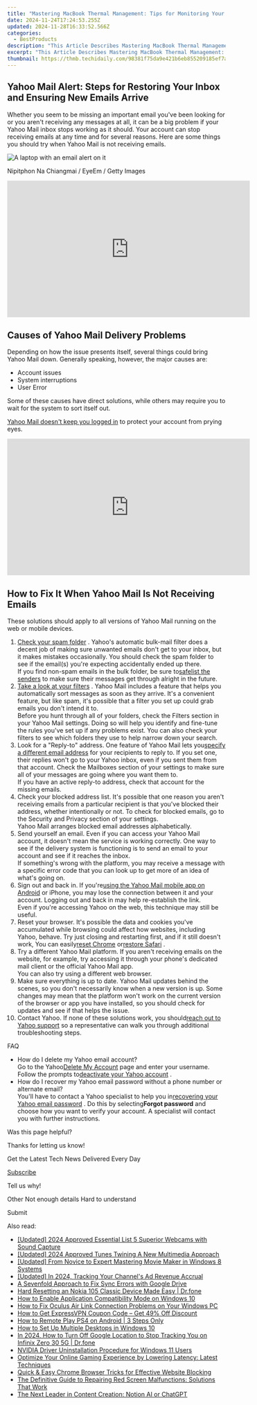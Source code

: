 ```yaml
---
title: "Mastering MacBook Thermal Management: Tips for Monitoring Your Laptop's Heat Levels"
date: 2024-11-24T17:24:53.255Z
updated: 2024-11-28T16:33:52.566Z
categories:
  - BestProducts
description: "This Article Describes Mastering MacBook Thermal Management: Tips for Monitoring Your Laptop's Heat Levels"
excerpt: "This Article Describes Mastering MacBook Thermal Management: Tips for Monitoring Your Laptop's Heat Levels"
thumbnail: https://thmb.techidaily.com/98381f75da9e421b6eb855209185ef7a1fbf0a3e49f7737dbe8956238d8582c9.jpg
---
```


## Yahoo Mail Alert: Steps for Restoring Your Inbox and Ensuring New Emails Arrive
 Whether you seem to be missing an important email you've been looking for or you aren't receiving any messages at all, it can be a big problem if your Yahoo Mail inbox stops working as it should. Your account can stop receiving emails at any time and for several reasons. Here are some things you should try when Yahoo Mail is not receiving emails.

![A laptop with an email alert on it](https://www.lifewire.com/thmb/SfXOI-z7ZL2YnGDbg0twmqtQuwQ=/1500x0/filters:no_upscale():max_bytes(150000):strip_icc():format(webp)/GettyImages-1132289824-17803006e92047d1994c21404918c781.jpg)

 Nipitphon Na Chiangmai / EyeEm / Getty Images

<!-- affiliate ads begin -->
<iframe width="560" height="315" src="https://www.youtube.com/embed/bXmwwSmYqq4?si=Bb-eJfLnlpeeClyt&autoplay=1" title="YouTube video player" frameborder="0" allow="accelerometer; autoplay; clipboard-write; encrypted-media; gyroscope; picture-in-picture; web-share" referrerpolicy="strict-origin-when-cross-origin" allowfullscreen></iframe>
<!-- affiliate ads end -->

## Causes of Yahoo Mail Delivery Problems

 Depending on how the issue presents itself, several things could bring Yahoo Mail down. Generally speaking, however, the major causes are:

* Account issues
* System interruptions
* User Error

 Some of these causes have direct solutions, while others may require you to wait for the system to sort itself out.

[Yahoo Mail doesn't keep you logged in](https://www.lifewire.com/why-log-in-yahoo-mail-every-time-1170874) to protect your account from prying eyes.

<!-- affiliate ads begin -->
<iframe width="560" height="315" src="https://www.youtube.com/embed/E1ax-vnGdeo?si=bgTkOhOEwDTlRQE3&autoplay=1" title="YouTube video player" frameborder="0" allow="accelerometer; autoplay; clipboard-write; encrypted-media; gyroscope; picture-in-picture; web-share" referrerpolicy="strict-origin-when-cross-origin" allowfullscreen></iframe>
<!-- affiliate ads end -->

## How to Fix It When Yahoo Mail Is Not Receiving Emails

 These solutions should apply to all versions of Yahoo Mail running on the web or mobile devices.

1. [Check your spam folder](https://www.lifewire.com/review-yahoo-spam-folder-periodically-1167134) . Yahoo's automatic bulk-mail filter does a decent job of making sure unwanted emails don't get to your inbox, but it makes mistakes occasionally. You should check the spam folder to see if the email(s) you're expecting accidentally ended up there.  
 If you find non-spam emails in the bulk folder, be sure to[safelist the senders](https://www.lifewire.com/how-to-safelist-email-addresses-4588603) to make sure their messages get through alright in the future.
2. [Take a look at your filters](https://www.lifewire.com/set-up-filter-yahoo-mail-1167129) . Yahoo Mail includes a feature that helps you automatically sort messages as soon as they arrive. It's a convenient feature, but like spam, it's possible that a filter you set up could grab emails you don't intend it to.  
 Before you hunt through all of your folders, check the Filters section in your Yahoo Mail settings. Doing so will help you identify and fine-tune the rules you've set up if any problems exist. You can also check your filters to see which folders they use to help narrow down your search.
3. Look for a "Reply-to" address. One feature of Yahoo Mail lets you[specify a different email address](https://www.lifewire.com/specify-reply-to-address-yahoo-1174533) for your recipients to reply to. If you set one, their replies won't go to your Yahoo inbox, even if you sent them from that account. Check the Mailboxes section of your settings to make sure all of your messages are going where you want them to.  
 If you have an active reply-to address, check that account for the missing emails.
4. Check your blocked address list. It's possible that one reason you aren't receiving emails from a particular recipient is that you've blocked their address, whether intentionally or not. To check for blocked emails, go to the Security and Privacy section of your settings.  
Yahoo Mail arranges blocked email addresses alphabetically.
5. Send yourself an email. Even if you can access your Yahoo Mail account, it doesn't mean the service is working correctly. One way to see if the delivery system is functioning is to send an email to your account and see if it reaches the inbox.  
 If something's wrong with the platform, you may receive a message with a specific error code that you can look up to get more of an idea of what's going on.
6. Sign out and back in. If you're[using the Yahoo Mail mobile app on Android](https://www.lifewire.com/how-to-use-the-yahoo-app-on-android-4781598) or iPhone, you may lose the connection between it and your account. Logging out and back in may help re-establish the link.  
 Even if you're accessing Yahoo on the web, this technique may still be useful.
7. Reset your browser. It's possible the data and cookies you've accumulated while browsing could affect how websites, including Yahoo, behave. Try just closing and restarting first, and if it still doesn't work, You can easily[reset Chrome](https://www.lifewire.com/how-to-reset-google-chrome-to-its-default-state-4103626) or[restore Safari](https://www.lifewire.com/restoring-safari-default-settings-446560) .
8. Try a different Yahoo Mail platform. If you aren't receiving emails on the website, for example, try accessing it through your phone's dedicated mail client or the official Yahoo Mail app.  
You can also try using a different web browser.
9. Make sure everything is up to date. Yahoo Mail updates behind the scenes, so you don't necessarily know when a new version is up. Some changes may mean that the platform won't work on the current version of the browser or app you have installed, so you should check for updates and see if that helps the issue.
10. Contact Yahoo. If none of these solutions work, you should[reach out to Yahoo support](https://www.lifewire.com/contact-yahoo-mail-support-1174475) so a representative can walk you through additional troubleshooting steps.

 FAQ

* How do I delete my Yahoo email account?  
 Go to the Yahoo[Delete My Account](https://login.yahoo.com/account/delete-user) page and enter your username. Follow the prompts to[deactivate your Yahoo account](https://www.lifewire.com/how-to-delete-your-yahoo-mail-account-1174456) .
* How do I recover my Yahoo email password without a phone number or alternate email?  
 You'll have to contact a Yahoo specialist to help you in[recovering your Yahoo email password](https://www.lifewire.com/recover-yahoo-password-1174485) . Do this by selecting**Forgot password** and choose how you want to verify your account. A specialist will contact you with further instructions.

Was this page helpful?

Thanks for letting us know!

 Get the Latest Tech News Delivered Every Day

[Subscribe](https://www.lifewire.com/#)

Tell us why!

 Other  Not enough details  Hard to understand

 Submit

<ins class="adsbygoogle"
     style="display:block"
     data-ad-format="autorelaxed"
     data-ad-client="ca-pub-7571918770474297"
     data-ad-slot="1223367746"></ins>

<ins class="adsbygoogle"
     style="display:block"
     data-ad-client="ca-pub-7571918770474297"
     data-ad-slot="8358498916"
     data-ad-format="auto"
     data-full-width-responsive="true"></ins>

<span class="atpl-alsoreadstyle">Also read:</span>
<div><ul>
<li><a href="https://screen-activity-recording.techidaily.com/updated-2024-approved-essential-list-5-superior-webcams-with-sound-capture/"><u>[Updated] 2024 Approved Essential List 5 Superior Webcams with Sound Capture</u></a></li>
<li><a href="https://fox-blue.techidaily.com/updated-2024-approved-tunes-twining-a-new-multimedia-approach/"><u>[Updated] 2024 Approved Tunes Twining A New Multimedia Approach</u></a></li>
<li><a href="https://some-techniques.techidaily.com/updated-from-novice-to-expert-mastering-movie-maker-in-windows-8-systems/"><u>[Updated] From Novice to Expert Mastering Movie Maker in Windows 8 Systems</u></a></li>
<li><a href="https://youtube-lab.techidaily.com/ed-in-2024-tracking-your-channels-ad-revenue-accrual/"><u>[Updated] In 2024, Tracking Your Channel's Ad Revenue Accrual</u></a></li>
<li><a href="https://win11-tips.techidaily.com/a-sevenfold-approach-to-fix-sync-errors-with-google-drive/"><u>A Sevenfold Approach to Fix Sync Errors with Google Drive</u></a></li>
<li><a href="https://techidaily.com/hard-resetting-an-nokia-105-classic-device-made-easy-drfone-by-drfone-reset-android-reset-android/"><u>Hard Resetting an Nokia 105 Classic Device Made Easy | Dr.fone</u></a></li>
<li><a href="https://techtrends.techidaily.com/how-to-enable-application-compatibility-mode-on-windows-10/"><u>How to Enable Application Compatibility Mode on Windows 10</u></a></li>
<li><a href="https://techtrends.techidaily.com/how-to-fix-oculus-air-link-connection-problems-on-your-windows-pc/"><u>How to Fix Oculus Air Link Connection Problems on Your Windows PC</u></a></li>
<li><a href="https://techtrends.techidaily.com/how-to-get-expressvpn-coupon-code-get-49-off-discount/"><u>How to Get ExpressVPN Coupon Code – Get 49% Off Discount</u></a></li>
<li><a href="https://techtrends.techidaily.com/how-to-remote-play-ps4-on-android-3-steps-only/"><u>How to Remote Play PS4 on Android | 3 Steps Only</u></a></li>
<li><a href="https://techtrends.techidaily.com/how-to-set-up-multiple-desktops-in-windows-10/"><u>How to Set Up Multiple Desktops in Windows 10</u></a></li>
<li><a href="https://android-location-track.techidaily.com/in-2024-how-to-turn-off-google-location-to-stop-tracking-you-on-infinix-zero-30-5g-drfone-by-drfone-virtual-android/"><u>In 2024, How to Turn Off Google Location to Stop Tracking You on Infinix Zero 30 5G | Dr.fone</u></a></li>
<li><a href="https://techtrends.techidaily.com/nvidia-driver-uninstallation-procedure-for-windows-11-users/"><u>NVIDIA Driver Uninstallation Procedure for Windows 11 Users</u></a></li>
<li><a href="https://techtrends.techidaily.com/optimize-your-online-gaming-experience-by-lowering-latency-latest-techniques/"><u>Optimize Your Online Gaming Experience by Lowering Latency: Latest Techniques</u></a></li>
<li><a href="https://techtrends.techidaily.com/quick-and-easy-chrome-browser-tricks-for-effective-website-blocking/"><u>Quick & Easy Chrome Browser Tricks for Effective Website Blocking</u></a></li>
<li><a href="https://win-howtos.techidaily.com/the-definitive-guide-to-repairing-red-screen-malfunctions-solutions-that-work/"><u>The Definitive Guide to Repairing Red Screen Malfunctions: Solutions That Work</u></a></li>
<li><a href="https://tech-savvy.techidaily.com/the-next-leader-in-content-creation-notion-ai-or-chatgpt/"><u>The Next Leader in Content Creation: Notion AI or ChatGPT</u></a></li>
</ul></div>

